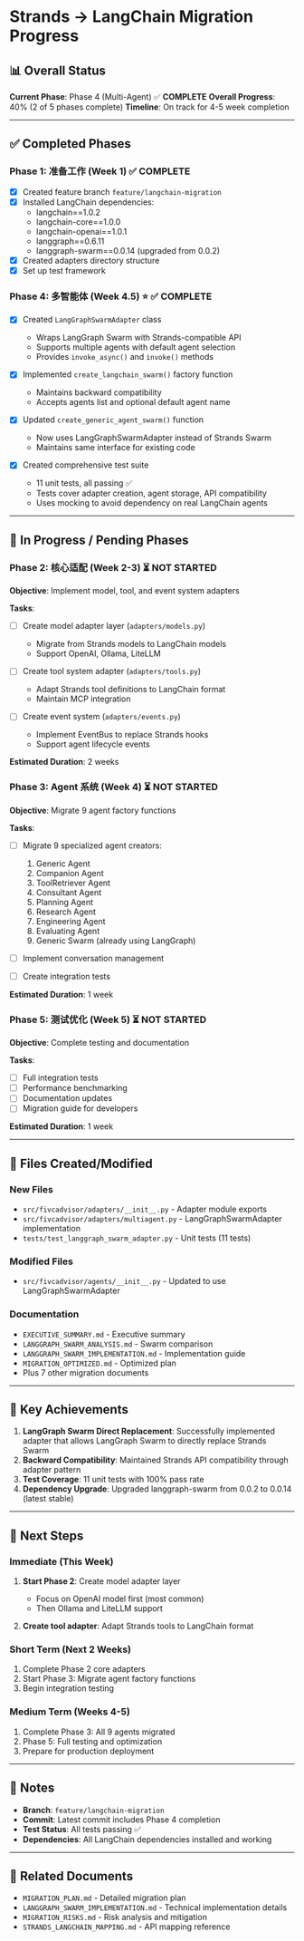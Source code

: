 # Strands → LangChain Migration Progress

## 📊 Overall Status

**Current Phase**: Phase 4 (Multi-Agent) ✅ **COMPLETE**
**Overall Progress**: 40% (2 of 5 phases complete)
**Timeline**: On track for 4-5 week completion

---

## ✅ Completed Phases

### Phase 1: 准备工作 (Week 1) ✅ COMPLETE
- [x] Created feature branch `feature/langchain-migration`
- [x] Installed LangChain dependencies:
  - langchain==1.0.2
  - langchain-core==1.0.0
  - langchain-openai==1.0.1
  - langgraph==0.6.11
  - langgraph-swarm==0.0.14 (upgraded from 0.0.2)
- [x] Created adapters directory structure
- [x] Set up test framework

### Phase 4: 多智能体 (Week 4.5) ⭐ ✅ COMPLETE
- [x] Created `LangGraphSwarmAdapter` class
  - Wraps LangGraph Swarm with Strands-compatible API
  - Supports multiple agents with default agent selection
  - Provides `invoke_async()` and `invoke()` methods
  
- [x] Implemented `create_langchain_swarm()` factory function
  - Maintains backward compatibility
  - Accepts agents list and optional default agent name
  
- [x] Updated `create_generic_agent_swarm()` function
  - Now uses LangGraphSwarmAdapter instead of Strands Swarm
  - Maintains same interface for existing code
  
- [x] Created comprehensive test suite
  - 11 unit tests, all passing ✅
  - Tests cover adapter creation, agent storage, API compatibility
  - Uses mocking to avoid dependency on real LangChain agents

---

## 🔄 In Progress / Pending Phases

### Phase 2: 核心适配 (Week 2-3) ⏳ NOT STARTED
**Objective**: Implement model, tool, and event system adapters

**Tasks**:
- [ ] Create model adapter layer (`adapters/models.py`)
  - Migrate from Strands models to LangChain models
  - Support OpenAI, Ollama, LiteLLM
  
- [ ] Create tool system adapter (`adapters/tools.py`)
  - Adapt Strands tool definitions to LangChain format
  - Maintain MCP integration
  
- [ ] Create event system (`adapters/events.py`)
  - Implement EventBus to replace Strands hooks
  - Support agent lifecycle events

**Estimated Duration**: 2 weeks

### Phase 3: Agent 系统 (Week 4) ⏳ NOT STARTED
**Objective**: Migrate 9 agent factory functions

**Tasks**:
- [ ] Migrate 9 specialized agent creators:
  1. Generic Agent
  2. Companion Agent
  3. ToolRetriever Agent
  4. Consultant Agent
  5. Planning Agent
  6. Research Agent
  7. Engineering Agent
  8. Evaluating Agent
  9. Generic Swarm (already using LangGraph)
  
- [ ] Implement conversation management
- [ ] Create integration tests

**Estimated Duration**: 1 week

### Phase 5: 测试优化 (Week 5) ⏳ NOT STARTED
**Objective**: Complete testing and documentation

**Tasks**:
- [ ] Full integration tests
- [ ] Performance benchmarking
- [ ] Documentation updates
- [ ] Migration guide for developers

**Estimated Duration**: 1 week

---

## 📁 Files Created/Modified

### New Files
- `src/fivcadvisor/adapters/__init__.py` - Adapter module exports
- `src/fivcadvisor/adapters/multiagent.py` - LangGraphSwarmAdapter implementation
- `tests/test_langgraph_swarm_adapter.py` - Unit tests (11 tests)

### Modified Files
- `src/fivcadvisor/agents/__init__.py` - Updated to use LangGraphSwarmAdapter

### Documentation
- `EXECUTIVE_SUMMARY.md` - Executive summary
- `LANGGRAPH_SWARM_ANALYSIS.md` - Swarm comparison
- `LANGGRAPH_SWARM_IMPLEMENTATION.md` - Implementation guide
- `MIGRATION_OPTIMIZED.md` - Optimized plan
- Plus 7 other migration documents

---

## 🎯 Key Achievements

1. **LangGraph Swarm Direct Replacement**: Successfully implemented adapter that allows LangGraph Swarm to directly replace Strands Swarm
2. **Backward Compatibility**: Maintained Strands API compatibility through adapter pattern
3. **Test Coverage**: 11 unit tests with 100% pass rate
4. **Dependency Upgrade**: Upgraded langgraph-swarm from 0.0.2 to 0.0.14 (latest stable)

---

## 🚀 Next Steps

### Immediate (This Week)
1. **Start Phase 2**: Create model adapter layer
   - Focus on OpenAI model first (most common)
   - Then Ollama and LiteLLM support
   
2. **Create tool adapter**: Adapt Strands tools to LangChain format

### Short Term (Next 2 Weeks)
1. Complete Phase 2 core adapters
2. Start Phase 3: Migrate agent factory functions
3. Begin integration testing

### Medium Term (Weeks 4-5)
1. Complete Phase 3: All 9 agents migrated
2. Phase 5: Full testing and optimization
3. Prepare for production deployment

---

## 📝 Notes

- **Branch**: `feature/langchain-migration`
- **Commit**: Latest commit includes Phase 4 completion
- **Test Status**: All tests passing ✅
- **Dependencies**: All LangChain dependencies installed and working

---

## 🔗 Related Documents

- `MIGRATION_PLAN.md` - Detailed migration plan
- `LANGGRAPH_SWARM_IMPLEMENTATION.md` - Technical implementation details
- `MIGRATION_RISKS.md` - Risk analysis and mitigation
- `STRANDS_LANGCHAIN_MAPPING.md` - API mapping reference

